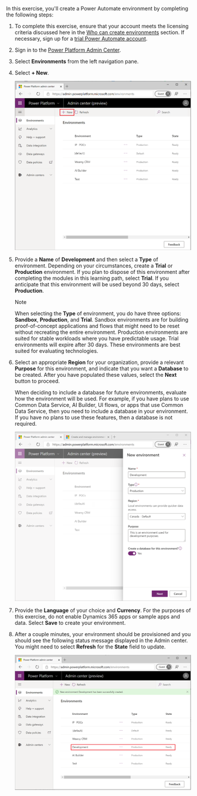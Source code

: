 In this exercise, you'll create a Power Automate environment by completing the following steps:

1.  To complete this exercise, ensure that your account meets the licensing criteria discussed 
here in the [Who can create environments](https://docs.microsoft.com/power-platform/admin/create-environment#who-can-create-environments/?azure-portal=true) section. 
If necessary, sign up for a [trial Power Automate account](https://flow.microsoft.com/#home-signup/?azure-portal=true).

2.  Sign in to the [Power Platform Admin Center](https://admin.powerplatform.microsoft.com/?azure-portal=true).

3.  Select **Environments** from the left navigation pane.

4.  Select **+ New**.

	![New environment](../media/10-new-environment.png)

5.  Provide a **Name** of **Development** and then select a **Type** of
    environment. Depending on your circumstances, create a **Trial** or
    **Production** environment. If you plan to dispose of this environment
    after completing the modules in this learning path, select **Trial**. 
    If you anticipate that this environment will be used beyond 30 days, 
    select **Production**.

	> [!NOTE]
	>  When selecting the **Type** of environment, you do have three options: **Sandbox**, **Production**, and **Trial**. Sandbox environments are for building proof-of-concept applications and flows that might need to be reset without recreating the entire environment. Production environments are suited for stable workloads where you have predictable usage. Trial environments will expire after 30 days. These environments are best suited for evaluating technologies.

6.  Select an appropriate **Region** for your organization, provide a
    relevant **Purpose** for this environment, and indicate that you
    want a **Database** to be created. After you have populated
    these values, select the **Next** button to proceed.

	When deciding to include a database for future environments, 
    evaluate how the environment will be used. For example, if you 
    have plans to use Common Data Service, AI Builder, UI flows, 
    or apps that use Common Data Service, then you need to include 
    a database in your environment. If you have no plans to use these 
    features, then a database is not required.

	![new environment configures](../media/11-new-environment-configure.png)

7.  Provide the **Language** of your choice and **Currency**. For the purposes of this exercise, 
    do not enable Dynamics 365 apps or sample apps and data. Select **Save** to 
    create your environment.

8.  After a couple minutes, your environment should be provisioned 
    and you should see the following status message 
    displayed in the Admin center. You might need to select **Refresh** for
    the **State** field to update.

	![status message](../media/12-status.png)
